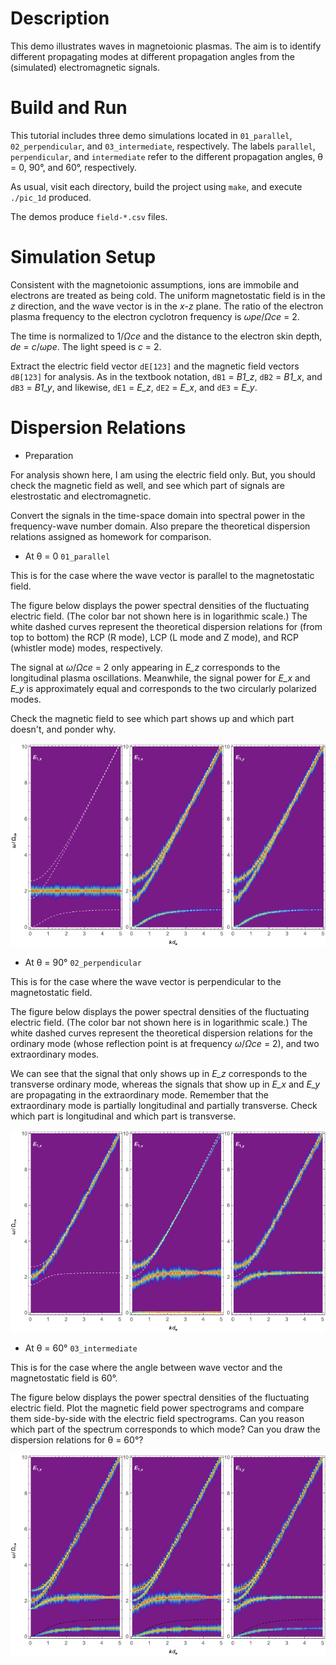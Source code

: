 # Description

This demo illustrates waves in magnetoionic plasmas.
The aim is to identify different propagating modes at different propagation angles from the (simulated) electromagnetic signals.


# Build and Run

This tutorial includes three demo simulations located in `01_parallel`, `02_perpendicular`,
and `03_intermediate`, respectively.
The labels `parallel`, `perpendicular`, and `intermediate` refer to the different propagation angles,
θ = 0, 90°, and 60°, respectively.

As usual, visit each directory, build the project using `make`, and execute `./pic_1d` produced.

The demos produce `field-*.csv` files.


# Simulation Setup

Consistent with the magnetoionic assumptions, ions are immobile and electrons are treated as being cold.
The uniform magnetostatic field is in the *z* direction, and the wave vector is in the *x*-*z* plane.
The ratio of the electron plasma frequency to the electron cyclotron frequency is *ωpe*/*Ωce* = 2.

The time is normalized to 1/*Ωce* and the distance to the electron skin depth, *de* = *c*/*ωpe*.
The light speed is *c* = 2.

Extract the electric field vector `dE[123]` and the magnetic field vectors `dB[123]` for analysis.
As in the textbook notation, `dB1` = *B1_z*, `dB2` = *B1_x*, and `dB3` = *B1_y*, and
likewise, `dE1` = *E_z*, `dE2` = *E_x*, and `dE3` = *E_y*.


# Dispersion Relations

- Preparation

For analysis shown here, I am using the electric field only.
But, you should check the magnetic field as well, and see which part of signals are
elestrostatic and electromagnetic.

Convert the signals in the time-space domain into spectral power in the frequency-wave number domain.
Also prepare the theoretical dispersion relations assigned as homework for comparison.


- At θ = 0 `01_parallel`

This is for the case where the wave vector is parallel to the magnetostatic field.

The figure below displays the power spectral densities of the fluctuating electric field.
(The color bar not shown here is in logarithmic scale.)
The white dashed curves represent the theoretical dispersion relations for (from top to bottom)
the RCP (R mode), LCP (L mode and Z mode), and RCP (whistler mode) modes, respectively.

The signal at *ω*/*Ωce* = 2 only appearing in *E_z* corresponds to the longitudinal plasma oscillations.
Meanwhile, the signal power for *E_x* and *E_y* is approximately equal and
corresponds to the two circularly polarized modes.

Check the magnetic field to see which part shows up and which part doesn't, and ponder why.

![Dispersion Relation at Parallel Propagation](./figures/01_parallel-efield_dispersion.png)


- At θ = 90° `02_perpendicular`

This is for the case where the wave vector is perpendicular to the magnetostatic field.

The figure below displays the power spectral densities of the fluctuating electric field.
(The color bar not shown here is in logarithmic scale.)
The white dashed curves represent the theoretical dispersion relations for
the ordinary mode (whose reflection point is at frequency *ω*/*Ωce* = 2), and
two extraordinary modes.

We can see that the signal that only shows up in *E_z* corresponds to the transverse ordinary mode,
whereas the signals that show up in *E_x* and *E_y* are propagating in the extraordinary mode.
Remember that the extraordinary mode is partially longitudinal and partially transverse.
Check which part is longitudinal and which part is transverse.

![Dispersion Relation at Perpendicular Propagation](./figures/02_perpendicular-efield_dispersion.png)


- At θ = 60° `03_intermediate`

This is for the case where the angle between wave vector and the magnetostatic field is 60°.

The figure below displays the power spectral densities of the fluctuating electric field.
Plot the magnetic field power spectrograms and compare them side-by-side with the electric field spectrograms.
Can you reason which part of the spectrum corresponds to which mode?
Can you draw the dispersion relations for θ = 60°?

![Dispersion Relation at Intermediate Propagation](./figures/03_intermediate-efield_dispersion.png)
